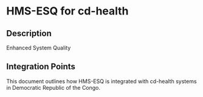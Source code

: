 # HMS-ESQ for cd-health

## Description

Enhanced System Quality

## Integration Points

This document outlines how HMS-ESQ is integrated with cd-health systems in Democratic Republic of the Congo.
